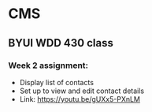 # CMS

## BYUI WDD 430 class

### Week 2 assignment:
* Display list of contacts
* Set up to view and edit contact details
* Link: https://youtu.be/gUXx5-PXnLM
